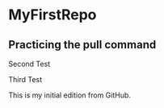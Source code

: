 # MyFirstRepo
## Practicing the pull command

Second Test

Third Test

This is my initial edition from GitHub.
